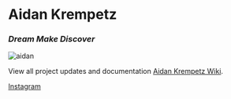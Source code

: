 # Aidan Krempetz
### _Dream Make Discover_ 


![aidan](https://github.com/AidanKrempetz/aidankrempetz.github.io/assets/171449957/110e521f-813c-4193-bf35-b779ace13198)




View all project updates and documentation [Aidan Krempetz Wiki](https://aidankrempetz.notion.site/6f43c59dd9c74f1e8ce4a4b09b505c36?v=4e73653ae13945bc930da324224e5579&pvs=4).

[Instagram](https://www.instagram.com/aidankrempetz)
